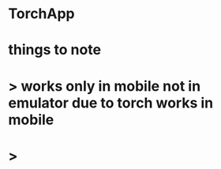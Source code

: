 # TorchApp
# things to note
# > works only in mobile not in emulator due to torch works in mobile
# > 
